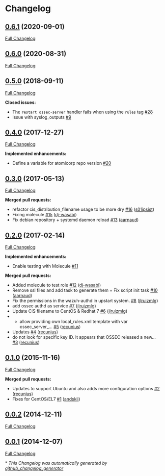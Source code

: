 # Changelog

## [0.6.1](https://github.com/dj-wasabi/ansible-ossec-server/tree/0.6.1) (2020-09-01)

[Full Changelog](https://github.com/dj-wasabi/ansible-ossec-server/compare/0.6.0...0.6.1)

## [0.6.0](https://github.com/dj-wasabi/ansible-ossec-server/tree/0.6.0) (2020-08-31)

[Full Changelog](https://github.com/dj-wasabi/ansible-ossec-server/compare/0.5.0...0.6.0)

## [0.5.0](https://github.com/dj-wasabi/ansible-ossec-server/tree/0.5.0) (2018-09-11)

[Full Changelog](https://github.com/dj-wasabi/ansible-ossec-server/compare/0.4.0...0.5.0)

**Closed issues:**

- The `restart ossec-server` handler fails when using the `rules` tag [\#28](https://github.com/dj-wasabi/ansible-ossec-server/issues/28)
- Issue with syslog\_outputs [\#9](https://github.com/dj-wasabi/ansible-ossec-server/issues/9)

## [0.4.0](https://github.com/dj-wasabi/ansible-ossec-server/tree/0.4.0) (2017-12-27)

[Full Changelog](https://github.com/dj-wasabi/ansible-ossec-server/compare/0.3.0...0.4.0)

**Implemented enhancements:**

- Define a variable for atomicorp repo version [\#20](https://github.com/dj-wasabi/ansible-ossec-server/issues/20)

## [0.3.0](https://github.com/dj-wasabi/ansible-ossec-server/tree/0.3.0) (2017-05-13)

[Full Changelog](https://github.com/dj-wasabi/ansible-ossec-server/compare/0.2.0...0.3.0)

**Merged pull requests:**

- refactor cis\_distribution\_filename usage to be more dry [\#16](https://github.com/dj-wasabi/ansible-ossec-server/pull/16) ([s01ipsist](https://github.com/s01ipsist))
- Fixing molecule [\#15](https://github.com/dj-wasabi/ansible-ossec-server/pull/15) ([dj-wasabi](https://github.com/dj-wasabi))
- Fix debian repository + systemd daemon reload [\#13](https://github.com/dj-wasabi/ansible-ossec-server/pull/13) ([aarnaud](https://github.com/aarnaud))

## [0.2.0](https://github.com/dj-wasabi/ansible-ossec-server/tree/0.2.0) (2017-02-14)

[Full Changelog](https://github.com/dj-wasabi/ansible-ossec-server/compare/0.1.0...0.2.0)

**Implemented enhancements:**

- Enable testing with Molecule [\#11](https://github.com/dj-wasabi/ansible-ossec-server/issues/11)

**Merged pull requests:**

- Added molecule to test role [\#12](https://github.com/dj-wasabi/ansible-ossec-server/pull/12) ([dj-wasabi](https://github.com/dj-wasabi))
- Remove ssl files and add task to generate them + Fix script init task [\#10](https://github.com/dj-wasabi/ansible-ossec-server/pull/10) ([aarnaud](https://github.com/aarnaud))
- Fix the permissions in the wazuh-authd in upstart system. [\#8](https://github.com/dj-wasabi/ansible-ossec-server/pull/8) ([jlruizmlg](https://github.com/jlruizmlg))
- add ossec authd as service [\#7](https://github.com/dj-wasabi/ansible-ossec-server/pull/7) ([jlruizmlg](https://github.com/jlruizmlg))
- Update CIS filename to CentOS & Redhat 7 [\#6](https://github.com/dj-wasabi/ansible-ossec-server/pull/6) ([jlruizmlg](https://github.com/jlruizmlg))
- - allow providing own local\_rules.xml template with var ossec\_server\_… [\#5](https://github.com/dj-wasabi/ansible-ossec-server/pull/5) ([recunius](https://github.com/recunius))
- Updates [\#4](https://github.com/dj-wasabi/ansible-ossec-server/pull/4) ([recunius](https://github.com/recunius))
- do not look for specific key ID. It appears that OSSEC released a new… [\#3](https://github.com/dj-wasabi/ansible-ossec-server/pull/3) ([recunius](https://github.com/recunius))

## [0.1.0](https://github.com/dj-wasabi/ansible-ossec-server/tree/0.1.0) (2015-11-16)

[Full Changelog](https://github.com/dj-wasabi/ansible-ossec-server/compare/0.0.2...0.1.0)

**Merged pull requests:**

- Updates to support Ubuntu and also adds more configuration options [\#2](https://github.com/dj-wasabi/ansible-ossec-server/pull/2) ([recunius](https://github.com/recunius))
- Fixes for CentOS/EL7 [\#1](https://github.com/dj-wasabi/ansible-ossec-server/pull/1) ([andskli](https://github.com/andskli))

## [0.0.2](https://github.com/dj-wasabi/ansible-ossec-server/tree/0.0.2) (2014-12-11)

[Full Changelog](https://github.com/dj-wasabi/ansible-ossec-server/compare/0.0.1...0.0.2)

## [0.0.1](https://github.com/dj-wasabi/ansible-ossec-server/tree/0.0.1) (2014-12-07)

[Full Changelog](https://github.com/dj-wasabi/ansible-ossec-server/compare/055ca4cfce21919e56a4135912d50efb83227dd5...0.0.1)



\* *This Changelog was automatically generated by [github_changelog_generator](https://github.com/github-changelog-generator/github-changelog-generator)*
